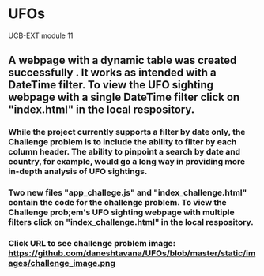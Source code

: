 # UFOs
UCB-EXT module 11

## A webpage with a dynamic table was created successfully . It works as intended with a DateTime filter. To view the UFO sighting webpage with a single DateTime filter click on "index.html" in the local respository. 
### While the project currently supports a filter by date only, the Challenge problem is to include the ability to filter by each column header. The ability to pinpoint a search by date and country, for example, would go a long way in providing more in-depth analysis of UFO sightings.
### Two new files "app_challege.js" and "index_challenge.html"  contain the code for the challenge problem. To view the Challenge prob;em's UFO sighting webpage with multiple filters click on "index_challenge.html" in the local respository. 
###
### Click URL to see challenge problem image: https://github.com/daneshtavana/UFOs/blob/master/static/images/challenge_image.png
